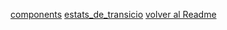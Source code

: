 [components](/sistemas/02_Components)
[estats_de_transicio](/sistemas/02_components)
[volver al Readme](/README.md)